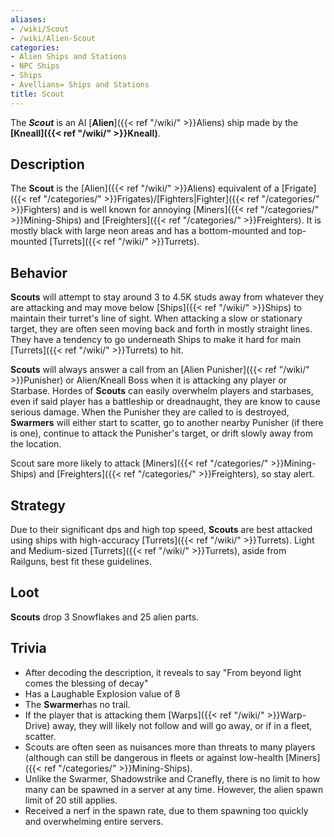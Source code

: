 ```yaml
---
aliases:
- /wiki/Scout
- /wiki/Alien-Scout
categories:
- Alien Ships and Stations
- NPC Ships
- Ships
- Avellians= Ships and Stations
title: Scout
---
```


The **_Scout_** is an AI [**Alien**]({{< ref "/wiki/" >}}Aliens) ship made by the **[Kneall]({{< ref "/wiki/" >}}Kneall)**.

## Description

The **Scout** is the [Alien]({{< ref "/wiki/" >}}Aliens) equivalent of a [Frigate]({{< ref "/categories/" >}}Frigates)/[Fighters|Fighter]({{< ref "/categories/" >}}Fighters) and is well known for annoying [Miners]({{< ref "/categories/" >}}Mining-Ships) and [Freighters]({{< ref "/categories/" >}}Freighters). It is mostly black with large neon areas and has a bottom-mounted and top-mounted [Turrets]({{< ref "/wiki/" >}}Turrets).

## Behavior

**Scouts** will attempt to stay around 3 to 4.5K studs away from whatever they are attacking and may move below [Ships]({{< ref "/wiki/" >}}Ships) to maintain their turret's line of sight. When attacking a slow or stationary target, they are often seen moving back and forth in mostly straight lines. They have a tendency to go underneath Ships to make it hard for main [Turrets]({{< ref "/wiki/" >}}Turrets) to hit.

**Scouts** will always answer a call from an [Alien Punisher]({{< ref "/wiki/" >}}Punisher) or Alien/Kneall Boss when it is attacking any player or Starbase. Hordes of **Scouts** can easily overwhelm players and starbases, even if said player has a battleship or dreadnaught, they are know to cause serious damage. When the Punisher they are called to is destroyed, **Swarmers** will either start to scatter, go to another nearby Punisher (if there is one), continue to attack the Punisher's target, or drift slowly away from the location.

Scout sare more likely to attack [Miners]({{< ref "/categories/" >}}Mining-Ships) and [Freighters]({{< ref "/categories/" >}}Freighters), so stay alert.

## Strategy

Due to their significant dps and high top speed, **Scouts** are best attacked using ships with high-accuracy [Turrets]({{< ref "/wiki/" >}}Turrets). Light and Medium-sized [Turrets]({{< ref "/wiki/" >}}Turrets), aside from Railguns, best fit these guidelines.

## Loot

**Scouts** drop 3 Snowflakes and 25 alien parts.

## Trivia

- After decoding the description, it reveals to say "From beyond light comes the blessing of decay"
- Has a Laughable Explosion value of 8
- The **Swarmer**has no trail.
- If the player that is attacking them [Warps]({{< ref "/wiki/" >}}Warp-Drive) away, they will likely not follow and will go away, or if in a fleet, scatter.
- Scouts are often seen as nuisances more than threats to many players (although can still be dangerous in fleets or against low-health [Miners]({{< ref "/categories/" >}}Mining-Ships).
- Unlike the Swarmer, Shadowstrike and Cranefly, there is no limit to how many can be spawned in a server at any time. However, the alien spawn limit of 20 still applies.
- Received a nerf in the spawn rate, due to them spawning too quickly and overwhelming entire servers.